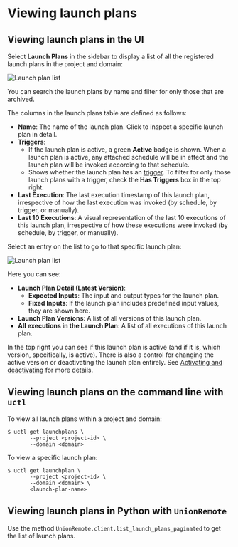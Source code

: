 # Viewing launch plans

## Viewing launch plans in the UI

Select **Launch Plans** in the sidebar to display a list of all the registered launch plans in the project and domain:

![Launch plan list](/_static/images/launch-plans-list-view.png)

You can search the launch plans by name and filter for only those that are archived.

The columns in the launch plans table are defined as follows:

* **Name**: The name of the launch plan. Click to inspect a specific launch plan in detail.
* **Triggers**:
  * If the launch plan is active, a green **Active** badge is shown. When a launch plan is active, any attached schedule will be in effect and the launch plan will be invoked according to that schedule.
  * Shows whether the launch plan has an [trigger](reactive-workflows). To filter for only those launch plans with a trigger, check the **Has Triggers** box in the top right.
* **Last Execution**: The last execution timestamp of this launch plan, irrespective of how the last execution was invoked (by schedule, by trigger, or manually).
* **Last 10 Executions**: A visual representation of the last 10 executions of this launch plan, irrespective of how these executions were invoked (by schedule, by trigger, or manually).

Select an entry on the list to go to that specific launch plan:

![Launch plan list](/_static/images/specific-launch-plan-view.png)

Here you can see:
* **Launch Plan Detail (Latest Version)**:
  * **Expected Inputs**: The input and output types for the launch plan.
  * **Fixed Inputs**: If the launch plan includes predefined input values, they are shown here.
* **Launch Plan Versions**: A list of all versions of this launch plan.
* **All executions in the Launch Plan**: A list of all executions of this launch plan.

In the top right you can see if this launch plan is active (and if it is, which version, specifically, is active). There is also a control for changing the active version or deactivating the launch plan entirely.
See [Activating and deactivating](activating-and-deactivating) for more details.

## Viewing launch plans on the command line with `uctl`

To view all launch plans within a project and domain:

```{code-block} shell
$ uctl get launchplans \
       --project <project-id> \
       --domain <domain>
```

To view a specific launch plan:

```{code-block} shell
$ uctl get launchplan \
       --project <project-id> \
       --domain <domain> \
       <launch-plan-name>
```

<!-- TODO add back when uctl reference exists
See the [`uctl` reference]() for more details.
-->

## Viewing launch plans in Python with `UnionRemote`

Use the method `UnionRemote.client.list_launch_plans_paginated` to get the list of launch plans.

<!-- TODO need to add and link to full UnionRemote documentation to Union docs -- current UnionRemote page does not document all launch plan methods -->
